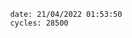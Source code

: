 

                date: 21/04/2022 01:53:50
                cycles: 28500

                         